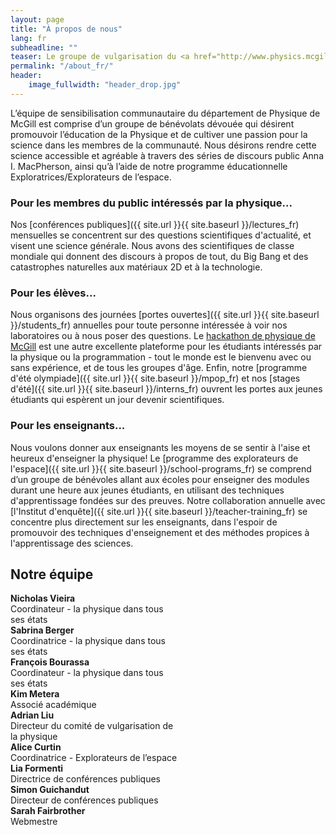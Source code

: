 ```yaml
---
layout: page
title: "À propos de nous"
lang: fr
subheadline: ""
teaser: Le groupe de vulgarisation du <a href="http://www.physics.mcgill.ca">département de Physique</a> de l'université McGill vise à communiquer l'enthousiasme et la fascination de la physique au public, aux étudiants et aux autres groupes intéressés de notre communauté.
permalink: "/about_fr/"
header:
    image_fullwidth: "header_drop.jpg"
---
```


L’équipe de sensibilisation communautaire du département de Physique de McGill est comprise d’un groupe de bénévolats dévouée qui désirent promouvoir l’éducation de la Physique et de cultiver une passion pour la science dans les membres de la communauté. Nous désirons rendre cette science accessible et agréable à travers des séries de discours public Anna I. MacPherson, ainsi qu’à l’aide de notre programme éducationnelle Exploratrices/Explorateurs de l’espace.

### Pour les membres du public intéressés par la physique...
Nos [conférences publiques]({{ site.url }}{{ site.baseurl }}/lectures_fr) mensuelles se concentrent sur des questions scientifiques d'actualité, et visent une science générale. Nous avons des scientifiques de classe mondiale qui donnent des discours à propos de tout, du Big Bang et des catastrophes naturelles aux matériaux 2D et à la technologie.

### Pour les élèves...
Nous organisons des journées [portes ouvertes]({{ site.url }}{{ site.baseurl }}/students_fr) annuelles pour toute personne intéressée à voir nos laboratoires ou à nous poser des questions. Le [hackathon de physique de McGill](https://www.physics.mcgill.ca/hackathon/) est une autre excellente plateforme pour les étudiants intéressés par la physique ou la programmation - tout le monde est le bienvenu avec ou sans expérience, et de tous les groupes d'âge. Enfin, notre [programme d'été olympiade]({{ site.url }}{{ site.baseurl }}/mpop_fr) et nos [stages d'été]({{ site.url }}{{ site.baseurl }}/interns_fr) ouvrent les portes aux jeunes étudiants qui espèrent un jour devenir scientifiques.

### Pour les enseignants...
Nous voulons donner aux enseignants les moyens de se sentir à l'aise et heureux d'enseigner la physique! Le [programme des explorateurs de l'espace]({{ site.url }}{{ site.baseurl }}/school-programs_fr) se comprend d’un groupe de bénévoles allant aux écoles pour enseigner des modules durant une heure aux jeunes étudiants, en utilisant des techniques d'apprentissage fondées sur des preuves. Notre collaboration annuelle avec [l'Institut d'enquête]({{ site.url }}{{ site.baseurl }}/teacher-training_fr) se concentre plus directement sur les enseignants, dans l'espoir de promouvoir des techniques d'enseignement et des méthodes propices à l'apprentissage des sciences.

## Notre équipe

<div class="row small-up-1 medium-up-2 large-up-2">
  <div class="column column-block t30" style="width: 270px">
      <img src="http://www.physics.mcgill.ca/~outreach/team/Nicholas_Vieira.jpg" class="thumbnail" alt=""/><br/>
      <b>Nicholas Vieira</b><br/>
      Coordinateur - la physique dans tous ses états
  </div>
  <div class="column column-block t30" style="width: 270px">
      <img src="http://www.physics.mcgill.ca/~outreach/team/Sabrina_Berger.png" class="thumbnail" alt=""/><br/>
      <b>Sabrina Berger</b><br/>
      Coordinatrice - la physique dans tous ses états
  </div>
  <div class="column column-block t30" style="width: 270px">
      <img src="http://www.physics.mcgill.ca/~outreach/team/Francois_Bourassa.jpg" class="thumbnail" alt=""/><br/>
      <b>François Bourassa</b><br/>
      Coordinateur - la physique dans tous ses états
  </div>
  <div class="column column-block t30" style="width: 270px">
      <img src="http://www.physics.mcgill.ca/~outreach/team/Kim_Metera.jpg" class="thumbnail" alt=""/><br/>
      <b>Kim Metera</b><br/>
      Associé académique
  </div>
  <div class="column column-block t30" style="width: 270px">
      <img src="http://www.physics.mcgill.ca/~outreach/team/Adrian_Liu.jpg" class="thumbnail" alt=""/><br/>
      <b>Adrian Liu</b><br/>
      Directeur du comité de vulgarisation de la physique
  </div>
  <div class="column column-block t30 end" style="width: 270px">
      <img src="http://www.physics.mcgill.ca/~outreach/team/Alice_Curtin.jpg" class="thumbnail" alt=""/><br/>
      <b>Alice Curtin</b><br/>
      Coordinatrice - Explorateurs de l’espace
  </div>
  <div class="column column-block t30 end" style="width: 270px">
      <img src="http://www.physics.mcgill.ca/~outreach/team/Lia_Formenti.png" class="thumbnail" alt=""/><br/>
      <b>Lia Formenti</b><br/>
      Directrice de conférences publiques
  </div>
  <div class="column column-block t30 end" style="width: 270px">
      <img src="http://www.physics.mcgill.ca/~outreach/team/Simon_Guichandut.png" class="thumbnail" alt=""/><br/>
      <b>Simon Guichandut</b><br/>
      Directeur de conférences publiques
  </div>
  <div class="column column-block t30 end" style="width: 270px">
      <img src="http://www.physics.mcgill.ca/~outreach/team/Sarah_Fairbrother.jpg" class="thumbnail" alt=""/><br/>
      <b>Sarah Fairbrother</b><br/>
      Webmestre
  </div>
</div>

<!-- #### Bénévole du programme des explorateurs de l'espace
Daniel Abarbanel, Maddy Anthonisen, Alaina Bui, Lisa Dang, Yan Gobeil, Kays Haddad, Jenny Long, Kevin Murray, Matthew Rigby, Cindy Shaheen, Anh-Khoi Trinh, Juliann Wray -->
